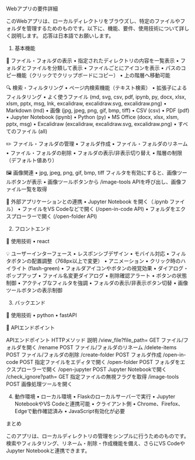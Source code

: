 Webアプリの要件詳細

このWebアプリは、ローカルディレクトリをブラウズし、特定のファイルやフォルダを管理するためのものです。以下に、機能、要件、使用技術について詳しく説明します。
応答は日本語でお願いします。

1. 基本機能

📂 ファイル・フォルダの表示
	•	指定されたディレクトリの内容を一覧表示
	•	フォルダとファイルを分類して表示
	•	ファイルごとにアイコンを表示
	•	パスのコピー機能（クリックでクリップボードにコピー）
	•	上の階層へ移動可能

🔍 検索・フィルタリング
	•	ページ内検索機能（テキスト検索）
	•	拡張子によるフィルタリング
	•	よく使うファイル (md, svg, csv, pdf, ipynb, py, docx, xlsx, xlsm, pptx, msg, lnk, excalidraw, excalidraw.svg, excalidraw.png)
	•	Markdown (md)
	•	画像 (jpg, jpeg, png, gif, bmp, tiff)
	•	CSV (csv)
	•	PDF (pdf)
	•	Jupyter Notebook (ipynb)
	•	Python (py)
	•	MS Office (docx, xlsx, xlsm, pptx, msg)
	•	Excalidraw (excalidraw, excalidraw.svg, excalidraw.png)
	•	すべてのファイル (all)

✏️ ファイル・フォルダの管理
	•	フォルダ作成
	•	ファイル・フォルダのリネーム
	•	ファイル・フォルダの削除
	•	フォルダの表示/非表示切り替え
	•	階層の制限（デフォルト値あり）

🖼 画像関連
	•	jpg, jpeg, png, gif, bmp, tiff フィルタを有効にすると、画像ツールボタンが表示
	•	画像ツールボタンから /image-tools APIを呼び出し、画像ファイル一覧を取得

📂 外部アプリケーションとの連携
	•	Jupyter Notebook を開く（.ipynb ファイル）
	•	ファイルをVS Codeなどで開く (/open-in-code API)
	•	フォルダをエクスプローラーで開く (/open-folder API)

2. フロントエンド

📌 使用技術
	•	react

💡 ユーザーインターフェース
	•	レスポンシブデザイン
	•	モバイル対応
	•	フィルタボタンの配置調整（768px以上で変更）
	•	アニメーション
	•	クリック時のハイライト (flash-green)
	•	フォルダアイコンやボタンの視覚効果
	•	ダイアログ・ポップアップ
	•	ファイル名変更ダイアログ
	•	削除確認アラート
	•	ボタンの状態制御
	•	アクティブなフィルタを強調
	•	フォルダの表示/非表示ボタン切替
	•	画像ツールボタンの表示制御

3. バックエンド

🔧 使用技術
	•	python
    •	fastAPI

🚀 APIエンドポイント

APIエンドポイント	HTTPメソッド	説明
/view_file?file_path=<path>	GET	ファイル/フォルダを開く
/rename	POST	ファイル/フォルダのリネーム
/delete-items	POST	ファイル/フォルダの削除
/create-folder	POST	フォルダ作成
/open-in-code	POST	指定ファイルをエディタで開く
/open-folder	POST	フォルダをエクスプローラーで開く
/open-jupyter	POST	Jupyter Notebookで開く
/check_ignore?path=<path>	GET	指定ファイルの無視フラグを取得
/image-tools	POST	画像処理ツールを開く

4. 動作環境
	•	ローカル環境
	•	Flaskのローカルサーバーで実行
	•	Jupyter NotebookやVS Codeと連携可能
	•	クライアント側
	•	Chrome、Firefox、Edgeで動作確認済み
	•	JavaScript有効化が必要

まとめ

このアプリは、ローカルディレクトリの管理をシンプルに行うためのものです。検索やフィルタリング、リネーム・削除・作成機能を備え、さらにVS CodeやJupyter Notebookと連携できます。
